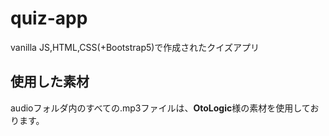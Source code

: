 # quiz-app
vanilla JS,HTML,CSS(+Bootstrap5)で作成されたクイズアプリ

## 使用した素材
audioフォルダ内のすべての.mp3ファイルは、**OtoLogic**様の素材を使用しております。
